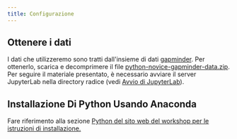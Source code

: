 ```yaml
---
title: Configurazione
---
```


## Ottenere i dati

I dati che utilizzeremo sono tratti dall'insieme di dati [gapminder].
Per ottenerlo, scarica e decomprimere il file
[python-novice-gapminder-data.zip](files/python-novice-gapminder-data.zip).
Per seguire il materiale presentato, è necessario avviare il server JupyterLab
nella directory radice (vedi [Avvio di JupyterLab](episodes/01-run-quit.md#starting-jupyterlab)).

## Installazione Di Python Usando Anaconda

Fare riferimento alla sezione [Python del sito web del workshop per le istruzioni di installazione.](https://carpentries.github.io/workshop-template/install_instructions/#python)

[gapminder]: https://en.wikipedia.org/wiki/Gapminder_Foundation

